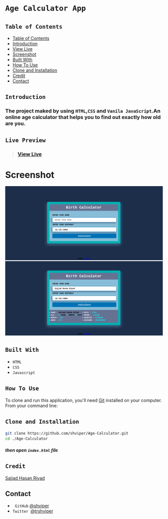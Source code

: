 # `Age Calculator App `

## `Table of Contents`
- [Table of Contents](#table-of-contents)
- [Introduction](#introduction)
- [View Live](#view-live)
- [Screenshot](#screenshot)
- [Built With](#built-with)
- [How To Use](#how-to-use)
- [Clone and Installation](#clone-and-installation)
- [Credit](#credit)
- [Contact](#contact)

## `Introduction`
### The project maked by using `HTML`,`CSS` and `Vanila JavaScript`.An online age calculator that helps you to find out exactly how old are you.
## `Live Preview`

>### [View Live](https://shviper.github.io/Age-Calculator/)

# Screenshot
![screenshot](https://github.com/shviper/Age-Calculator/blob/master/assets/img/img-1.png)
![screenshot](https://github.com/shviper/Age-Calculator/blob/master/assets/img/img-2.png)

## `Built With`

-   `HTML`
-   `CSS`
-   `Javascript`
## `How To Use`

To clone and run this application, you'll need [Git](https://git-scm.com) installed on your computer. From your command line:

## `Clone and Installation`

```bash
git clone https://github.com/shviper/Age-Calculator.git
cd ./Age-Calculator
```
##### then open `index.html` file
## `Credit`
[Sajjad Hasan Riyad](https://www.facebook.com/shviper)
## Contact

-  ` GitHub` [@shviper](https://www.github.com/shviper)
-   `Twitter `[@trshviper](https://www.twitter.com/trshviper)


